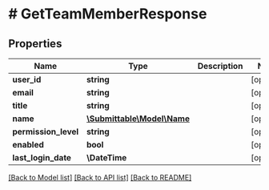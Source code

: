 # # GetTeamMemberResponse

## Properties

Name | Type | Description | Notes
------------ | ------------- | ------------- | -------------
**user_id** | **string** |  | [optional]
**email** | **string** |  | [optional]
**title** | **string** |  | [optional]
**name** | [**\Submittable\Model\Name**](Name.md) |  | [optional]
**permission_level** | **string** |  | [optional]
**enabled** | **bool** |  | [optional]
**last_login_date** | **\DateTime** |  | [optional]

[[Back to Model list]](../../README.md#models) [[Back to API list]](../../README.md#endpoints) [[Back to README]](../../README.md)
